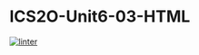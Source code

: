 # ICS2O-Unit6-03-HTML
 [![linter](https://github.com/Rodas-Nega/ICS2O-Unit6-03-HTML/workflows/linter/badge.svg)](https://github.com/marketplace/actions/super-linter)
